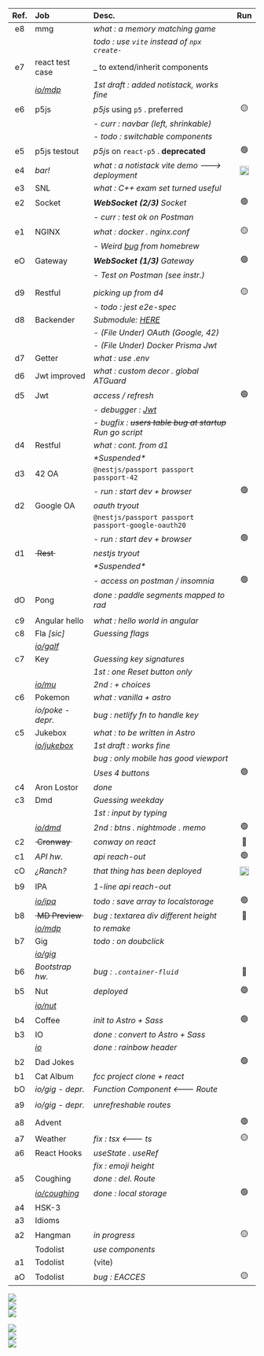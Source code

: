 <!--
<a href='https://nuoxoxo.github.io/snk'><img src='https://deno.com/images/artwork/HypnoDeno.gif?__frsh_c=dad2' width=13px></a> _New!_  \
<a href="https://nuoxoxo.github.io/ranch"><img src='https://media.tenor.com/D-LrcqeyoN0AAAAi/hand-falcaolucas.gif' width='13px' /></a> _New!_  
-->

| Ref.    | Job                        | Desc.                                  | Run 
| :-----: | :------------------------- | :------------------------------------- | :------------: |
| e8      | mmg                        | _what : a memory matching game_ 
|         |                            | _todo : use `vite` instead of `npx create-`_ 
| e7      | react test case            | _ to extend/inherit components         | 
|         | [*io/mdp*](https://nuoxoxo.github.io/mdp) | _1st draft : added notistack, works fine_ 
| e6      | p5js                       | _p5js_ using `p5` . preferred          | :yellow_circle: 
|         |                            | - _curr : navbar (left, shrinkable)_
|         |                            | - _todo : switchable components_
| e5      | p5js testout               | _p5js_ on `react-p5` . **deprecated**  | :green_circle: 
| e4      | _bar!_                     | _what : a notistack vite demo ---> deployment_  | <a href='https://nuoxoxo.github.io/snk'><img src='https://deno.com/images/artwork/HypnoDeno.gif?__frsh_c=dad2' width=19px></a>
| e3      | SNL                        | _what : C++ exam set turned useful_ 
| e2      | Socket                     | _**WebSocket (2/3)** Socket_           | :green_circle: 
||| _- curr : test ok on Postman_ 
| e1      | NGINX                      | _what : docker . nginx.conf_           | :yellow_circle: 
||| _- Weird [bug](e1-ngx/README.md) from homebrew_
| eO      | Gateway                    | _**WebSocket (1/3)** Gateway_          | :green_circle: 
||| _- Test on Postman (see instr.)_ 
||
| d9      | Restful                    | _picking up from *d4*_                 | :yellow_circle:
||| _- todo : jest e2e-spec_
| d8      | Backender                  | _Submodule: [HERE](https://github.com/nuoxoxo/backender)_ 
||| _- (File Under) OAuth (Google, 42)_
||| _- (File Under) Docker Prisma Jwt_
| d7      | Getter                     | _what : use .env_ 
| d6      | Jwt improved               | _what : custom decor . global ATGuard_ 
| d5      | Jwt                        | _access / refresh_                      | :green_circle:
|         |                            | - _debugger : [Jwt](https://jwt.io)_ 
|         |                            | - _bugfix : ~~users table bug at startup~~ Run go script_
| d4      | Restful                    | _what : cont. from d1_ 
|         |                            | _\*Suspended\*_  
| d3      | 42 OA                      | `@nestjs/passport passport passport-42` 
|         |                            | _- run : start dev + browser_            | :green_circle: 
| d2      | Google OA                  | _oauth tryout_ 
|         |                            | `@nestjs/passport passport passport-google-oauth20`
|         |                            | _- run : start dev + browser_            | :green_circle: 
| d1      | ~~&nbsp;Rest&nbsp;~~       | _nestjs tryout_ 
|         |                            | _\*Suspended\*_   
|         |                            | _- access on postman / insomnia_      | :green_circle: 
| dO      | Pong                       | _done : paddle segments mapped to rad_ 
||
| c9      | Angular hello              | _what : hello world in angular_
| c8      | Fla _[sic]_                | _Guessing flags_ 
|         | [*io/galf*](https://nuoxoxo.github.io/galf)
| c7      | Key                        | _Guessing key signatures_ 
|         |                            | _1st : one Reset button only_
|         | [*io/mu*](https://nuoxoxo.github.io/mu)| _2nd : + choices_
| c6      | Pokemon                    | _what : vanilla + astro_ 
|         | _io/poke - depr._                   | _bug : netlify fn to handle key_ 
| c5      | Jukebox                    | _what : to be written in Astro_ 
|         | [*io/jukebox*](https://nuoxoxo.github.io/jukebox) | _1st draft : works fine_ 
|         |                            | _bug : only mobile has good viewport_ 
|         |                            | _Uses 4 buttons_ | :green_circle: 
| c4      | Aron Lostor                | _done_ 
| c3      | Dmd                        | _Guessing weekday_ 
|         |                            | _1st : input by typing_ 
|         | [*io/dmd*](https://nuoxoxo.github.io/dmd)| _2nd : btns . nightmode . memo_| :green_circle: 
| c2      | ~~&nbsp;Cronway&nbsp;~~    | _conway on react_                      | :red_circle:
| c1      | _API hw._                  | _api reach-out_                        | :green_circle:
| cO      | _¿Ranch?_ | _that thing has been deployed_ | <a href="https://nuoxoxo.github.io/ranch"><img src='https://media.tenor.com/D-LrcqeyoN0AAAAi/hand-falcaolucas.gif' width='19px' /></a>
||
| b9      | IPA                        | _1-line api reach-out_ 
|| [*io/ipa*](https://nuoxoxo.github.io/ipa) | _todo : save array to localstorage_ | :green_circle:
| b8      | ~~&nbsp;MD Preview&nbsp;~~ | _bug : textarea div different height_ | :red_circle: 
|| [*io/mdp*](https://nuoxoxo.github.io/mdp) | _to remake_ 
| b7      | Gig                        | _todo : on doubclick_ 
|| [*io/gig*](https://nuoxoxo.github.io/gig) 
| b6      | _Bootstrap hw._            | _bug : `.container-fluid`_             | :red_circle:
| b5      | Nut                        | _deployed_                             | :green_circle:
|| [*io/nut*](https://nuoxoxo.github.io/nut) 
| b4      | Coffee                     | _init to Astro + Sass_                 | :green_circle:
| b3      | IO                         | _done : convert to Astro + Sass_ 
|| [*io*](https://nuoxoxo.github.io)   | _done : rainbow header_ 
| b2      | Dad Jokes                  |                                        | :green_circle:
| b1      | Cat Album                  | _fcc project clone + react_ 
| bO      | _io/gig - depr._           | _Function Component <--- Route_ 
||
| a9      | _io/gig - depr._           | _unrefreshable routes_ 
||
| a8      | Advent                     |                                        | :green_circle:
| a7      | Weather                    | _fix : tsx <--- ts_                    | :yellow_circle:
| a6      | React Hooks                | _useState . useRef_ 
||                                     | _fix : emoji height_ 
| a5      | Coughing                   | _done : del. Route_ 
|| [*io/coughing*](https://nuoxoxo.github.io/coughing/) | _done : local storage_ | :green_circle:
| a4      | HSK-3 
| a3      | Idioms 
| a2      | Hangman                    | _in progress_                          | :yellow_circle:
|         | Todolist                   | _use components_ 
| a1      | Todolist                   | (vite) 
| aO      | Todolist                   | _bug : EACCES_                         | :yellow_circle: 
<!---
| eO      | Sqlize                     | _\*Abandonned\*_                       | :yellow_circle:
||| _- nginx does weird stuff_
--->

![](https://i.imgur.com/2FVvwuZ.png) \
![](https://i.imgur.com/nIAzsy5.png) \
![](https://i.imgur.com/Qj9s1El.png)
<!--![](https://i.imgur.com/JdAHyEc.png)--->

<!--
![](https://i.imgur.com/xhiA86y.png)
-->

![](https://i.imgur.com/FB0IhV0.png) \
![](https://i.imgur.com/Vi97P6T.jpg) \
![](https://i.imgur.com/PhO7Dg8.png)
